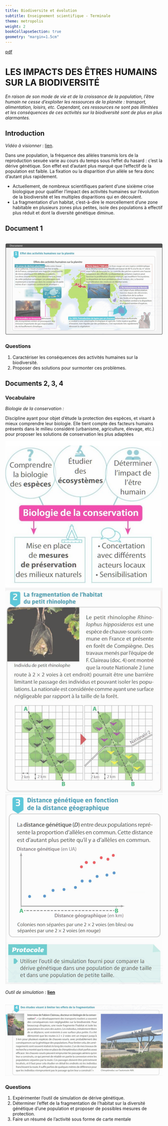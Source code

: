 ```yaml
---
title: Biodiversite et évolution
subtitle: Enseignement scientifique - Terminale
theme: metropolis
weight: 2
bookCollapseSection: true
geometry: "margin=1.5cm"
---
```


[pdf](./3_2_biodiversite_et_evolution.pdf)

# LES IMPACTS DES ÊTRES HUMAINS SUR LA BIODIVERSITÉ

_En raison de son mode de vie et de la croissance de la population, l’être humain ne cesse d’exploiter les ressources
de la planète : transport, alimentation, loisirs, etc. Cependant, ces ressources ne sont pas illimitées et les conséquences
de ces activités sur la biodiversité sont de plus en plus alarmantes._

## Introduction

_Vidéo à visionner_ : [lien](https://www.hatier-clic.fr/miniliens/mie/2020/9782401073401/EST_c09_act4_ci.mp4).

Dans une population, la fréquence des allèles transmis lors de la reproduction sexuée varie au cours du temps sous l’effet du hasard : c’est la dérive génétique. Son effet est d’autant plus marqué que l’effectif de la population est faible. La fixation ou la disparition d’un allèle se fera donc d’autant plus rapidement.

- Actuellement, de nombreux scientifiques parlent d’une sixième crise biologique pour qualifier l’impact des activités humaines sur l’évolution de la biodiversité et les multiples disparitions qui en découlent.
- La fragmentation d’un habitat, c’est-à-dire le morcellement d’une zone habitable en plusieurs zones plus petites, isole des populations à effectif plus réduit et dont la diversité génétique diminue.

## Document 1

$\,$![doc8](../img/doc8.png)

### Questions

1. Caractériser les conséquences des activités humaines sur la biodiversité.
2. Proposer des solutions pour surmonter ces problèmes.

## Documents 2, 3, 4

### Vocabulaire

_Biologie de la conservation :_

Discipline ayant pour objet d’étude la protection des espèces, et visant à mieux comprendre leur biologie. Elle tient compte des facteurs humains présents dans le milieu considéré (urbanisme, agriculture, élevage, etc.) pour proposer les solutions de conservation les plus adaptées

![9](../img/doc9.png)
![10](../img/doc10.png)
![11](../img/doc11.png)

_Outil de simulation_ : [**lien**](https://www.pedagogie.ac-nice.fr/svt/productions/derive-diplo/index.htm)

$\,$![doc12](../img/doc12.png)

### Questions

1. Expérimenter l’outil de simulation de dérive génétique.
2. Déterminer l’effet de la fragmentation de l’habitat sur la diversité génétique d’une population et proposer de possibles mesures de protection.
3. Faire un résumé de l’activité sous forme de carte mentale
